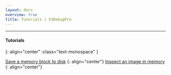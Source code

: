 ```yaml
---
layout: docs
overview: true
title: Tutorials | VSDebugPro
---
```


---

#### __Tutorials__
{: align="center" :class="text-monospace" }

[Save a memory block to disk](/pages/tutorials/dumpbuffer.html)
{: align="center"}
[Inspect an image in memory](/pages/tutorials/dumpimg.html)
{: align="center"}